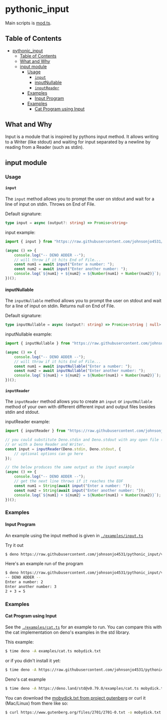 # pythonic_input

Main scripts is [mod.ts](./mod.ts).

## Table of Contents

- [pythonic_input](#pythonic_input)
	- [Table of Contents](#table-of-contents)
	- [What and Why](#what-and-why)
	- [input module](#input-module)
		- [Usage](#usage)
			- [`input`](#input)
			- [inputNullable](#inputnullable)
			- [`inputReader`](#inputreader)
		- [Examples](#examples)
			- [Input Program](#input-program)
		- [Examples](#examples-1)
			- [Cat Program using Input](#cat-program-using-input)

## What and Why

Input is a module that is inspired by pythons input method. It allows writing to a Writer (like stdout) and waiting for input separated by a newline by reading from a Reader (such as stdin).

## input module

### Usage

#### `input`

The `input` method allows you to prompt the user on stdout and wait for a line of input on stdin. Throws on End of File.

Default signature:

```ts
type input = async (output?: string) => Promise<string>
```

input example:

```ts
import { input } from "https://raw.githubusercontent.com/johnsonjo4531/pythonic_input/v0.0.0/input.ts";

(async () => {
	console.log("-- DENO ADDER --");
	// will throw if it hits End of File...
	const num1 = await input("Enter a number: ");
	const num2 = await input("Enter another number: ");
	console.log(`${num1} + ${num2} = ${Number(num1) + Number(num2)}`);
})();
```

#### inputNullable

The `inputNullable` method allows you to prompt the user on stdout and wait for a line of input on stdin. Returns null on End of File.

Default signature:

```ts
type inputNullable = async (output?: string) => Promise<string | null>
```

inputNullable example:

```ts
import { inputNullable } from "https://raw.githubusercontent.com/johnsonjo4531/pythonic_input/v0.0.0/input.ts";

(async () => {
	console.log("-- DENO ADDER --");
	// will throw if it hits End of File...
	const num1 = await inputNullable("Enter a number: ");
	const num2 = await inputNullable("Enter another number: ");
	console.log(`${num1} + ${num2} = ${Number(num1) + Number(num2)}`);
})();
```

#### `inputReader`

The `inputReader` method allows you to create an `input` or `inputNullable` method of your own with different different input and output files besides stdin and stdout.

inputReader example:

```ts
import { inputReader } from "https://raw.githubusercontent.com/johnsonjo4531/pythonic_input/v0.0.0/input.ts";

// you could substitute Deno.stdin and Deno.stdout with any open file (with appropriate permissions)
// or with a Deno Reader and Writer.
const input = inputReader(Deno.stdin, Deno.stdout, {
	// optional options can go here
});

// the below produces the same output as the input example
(async () => {
	console.log("-- DENO ADDER --");
	// get the next line throws if it reaches the EOF
	const num1 = String(await input("Enter a number: "));
	const num2 = String(await input("Enter another number: "));
	console.log(`${num1} + ${num2} = ${Number(num1) + Number(num2)}`);
})();
```

### Examples

#### Input Program

An example using the input method is given in [`./examples/input.ts`](./examples/input.ts)

Try it out

```sh
$ deno https://raw.githubusercontent.com/johnsonjo4531/pythonic_input/v0.0.0/examples/input.ts
```

Here's an example run of the program

```sh
$ deno https://raw.githubusercontent.com/johnsonjo4531/pythonic_input/v0.0.0/examples/input.ts
-- DENO ADDER --
Enter a number: 2
Enter another number: 3
2 + 3 = 5
```

### Examples

#### Cat Program using Input

See the [`./examples/cat.ts`](./examples/cat.ts) for an example to run. You can compare this with the cat implementation on deno's examples in the std library.

This example:

```sh
$ time deno -A examples/cat.ts mobydick.txt
```

or if you didn't install it yet:

```sh
$ time deno -A https://raw.githubusercontent.com/johnsonjo4531/pythonic_input/v0.0.0/examples/cat.ts mobydick.txt
```

Deno's cat example

```sh
$ time deno -A https://deno.land/std@v0.79.0/examples/cat.ts mobydick.txt
```

You can download the [mobydick.txt from project gutenberg](https://www.gutenberg.org/files/2701/2701-0.txt) or curl it (Mac/Linux) from there like so:

```sh
$ curl https://www.gutenberg.org/files/2701/2701-0.txt -o mobydick.txt
```
